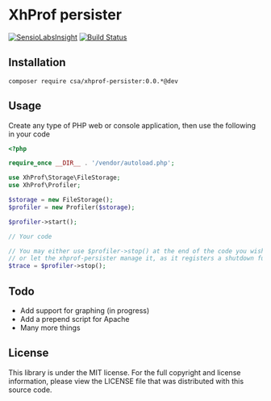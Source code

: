 XhProf persister
================

[![SensioLabsInsight](https://insight.sensiolabs.com/projects/27110f23-d1eb-4916-8b81-f6b522801b66/mini.png)](https://insight.sensiolabs.com/projects/27110f23-d1eb-4916-8b81-f6b522801b66)
[![Build Status](https://travis-ci.org/csarrazi/xhprof-persister.png?branch=master)](https://travis-ci.org/csarrazi/xhprof-persister)

Installation
------------

    composer require csa/xhprof-persister:0.0.*@dev

Usage
-----

Create any type of PHP web or console application, then use the following in your code

```php
<?php

require_once __DIR__ . '/vendor/autoload.php';

use XhProf\Storage\FileStorage;
use XhProf\Profiler;

$storage = new FileStorage();
$profiler = new Profiler($storage);

$profiler->start();

// Your code

// You may either use $profiler->stop() at the end of the code you wish to test,
// or let the xhprof-persister manage it, as it registers a shutdown function automatically.
$trace = $profiler->stop();
```

Todo
----

* Add support for graphing (in progress)
* Add a prepend script for Apache
* Many more things

License
-------

This library is under the MIT license. For the full copyright and license
information, please view the LICENSE file that was distributed with this source
code.
